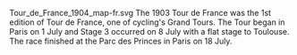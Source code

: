 Tour_de_France_1904_map-fr.svg The 1903 Tour de France was the 1st edition of Tour de France, one of cycling's Grand Tours. The Tour began in Paris on 1 July and Stage 3 occurred on 8 July with a flat stage to Toulouse. The race finished at the Parc des Princes in Paris on 18 July.
